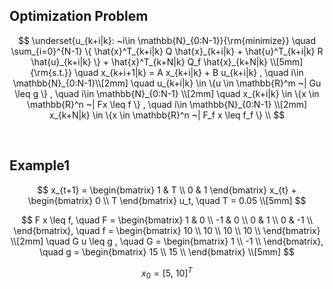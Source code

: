 ## Optimization Problem 

$$
\underset{u_{k+i|k}: ~i\in \mathbb{N}_{0:N-1}}{\rm{minimize}} \quad \sum_{i=0}^{N-1} \{ \hat{x}^T_{k+i|k} Q \hat{x}_{k+i|k} + \hat{u}^T_{k+i|k} R \hat{u}_{k+i|k} \} + \hat{x}^T_{k+N|k} Q_f \hat{x}_{k+N|k} \\[5mm]
{\rm{s.t.}} \quad x_{k+i+1|k} = A x_{k+i|k} + B u_{k+i|k} , \quad i\in \mathbb{N}_{0:N-1}\\[2mm]
\quad u_{k+i|k} \in \{u \in \mathbb{R}^m ~| Gu \leq g \} , \quad i\in \mathbb{N}_{0:N-1} \\[2mm]
\quad x_{k+i|k} \in \{x \in \mathbb{R}^n ~| Fx \leq f \} , \quad i\in \mathbb{N}_{0:N-1} \\[2mm]
x_{k+N|k} \in \{x \in \mathbb{R}^n ~| F_f x \leq f_f \} \\
$$

<br>

## Example1

$$
x_{t+1} = 
\begin{bmatrix}
1 & T \\
0 & 1
\end{bmatrix}
x_{t} + 
\begin{bmatrix}
0 \\
T 
\end{bmatrix}
u_t, \quad T = 0.05 \\[5mm]
$$

$$
F x \leq f, \quad F = 
\begin{bmatrix}
1 & 0  \\
-1 & 0  \\
0 & 1  \\
0 & -1  \\
\end{bmatrix},
\quad f = 
\begin{bmatrix}
10  \\
10  \\
10  \\
10  \\
\end{bmatrix} \\[2mm]
\quad G u \leq g , \quad G = 
\begin{bmatrix}
1  \\
-1 \\
\end{bmatrix},
\quad g = 
\begin{bmatrix}
15  \\
15 \\
\end{bmatrix} \\[5mm]
$$

$$
x_0 = [5, ~10]^T
$$

